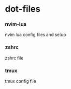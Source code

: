 # dot-files 

### nvim-lua
nvim lua config files and setup

### zshrc
zshrc file

### tmux
tmux config file

